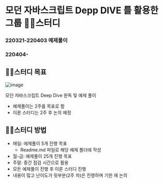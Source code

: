 # 모던 자바스크립트 Depp DIVE 를 활용한 그룹 🐻‍❄️스터디

### 220321-220403 예제풀이

### 220404-

## 🐻‍❄️스터디 목표

![image](https://user-images.githubusercontent.com/92914205/159213992-24e2816f-18ae-4ea2-a377-2a96e94ae053.png)

모던 자바스크립트 Deep Dive 완독 및 예제 풀이

- 예제풀이는 2주를 목표로 함
- 이론 스터디는 2주 후 논의 예정

## 🐻‍❄️스터디 방법

- 매일: 에제풀이 5개 진행 목표
  - Readme.md 파일로 해당 예제 폴더에 작성
- 월-금: 예제풀이 25개 진행 목표
- 주말: 중간 점검 시간으로 활용
- 모든 예제풀이 진행 후 이론 스터디 진행
- 내용이 많고 난이도가 뒷부분(2주 차)은 진행하며 기한 재 논의
